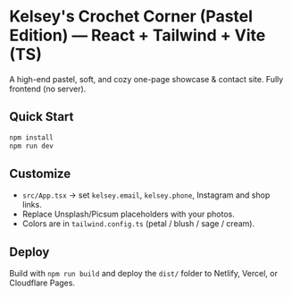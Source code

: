 # Kelsey's Crochet Corner (Pastel Edition) — React + Tailwind + Vite (TS)

A high-end pastel, soft, and cozy one-page showcase & contact site.
Fully frontend (no server).

## Quick Start
```bash
npm install
npm run dev
```

## Customize
- `src/App.tsx` → set `kelsey.email`, `kelsey.phone`, Instagram and shop links.
- Replace Unsplash/Picsum placeholders with your photos.
- Colors are in `tailwind.config.ts` (petal / blush / sage / cream).

## Deploy
Build with `npm run build` and deploy the `dist/` folder to Netlify, Vercel, or Cloudflare Pages.
